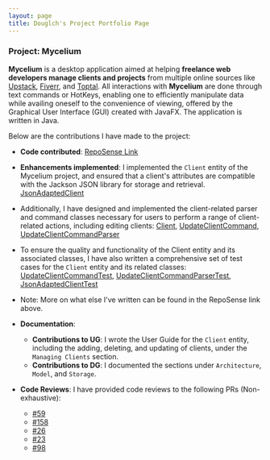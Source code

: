 ```yaml
---
layout: page
title: Douglch's Project Portfolio Page
---
```


### Project: Mycelium

**Mycelium** is a desktop application aimed at helping **freelance web developers
manage clients and projects** from multiple online sources like [Upstack](https://upstackhq.com/),
[Fiverr](https://www.fiverr.com/), and [Toptal](https://www.toptal.com/). All interactions
with **Mycelium** are done through text commands or HotKeys, enabling one to efficiently
manipulate data while availing oneself to the convenience of viewing, offered by the
Graphical User Interface (GUI) created with JavaFX. The application is written in Java.

Below are the contributions I have made to the project:
* **Code contributed**: [RepoSense Link](https://nus-cs2103-ay2223s2.github.io/tp-dashboard/?search=douglch&sort=groupTitle&sortWithin=title&timeframe=commit&mergegroup=&groupSelect=groupByRepos&breakdown=true&checkedFileTypes=docs~functional-code~test-code~other&since=2023-02-17&tabOpen=true&tabType=authorship&tabAuthor=Douglch&tabRepo=AY2223S2-CS2103T-W14-1%2Ftp%5Bmaster%5D&authorshipIsMergeGroup=false&authorshipFileTypes=docs~functional-code~test-code~other&authorshipIsBinaryFileTypeChecked=false&authorshipIsIgnoredFilesChecked=false)

* **Enhancements implemented**: I implemented the `Client` entity of the Mycelium project, and ensured that a client's
attributes are compatible with the Jackson JSON library for storage and retrieval. [JsonAdaptedClient](https://github.com/AY2223S2-CS2103T-W14-1/tp/blob/master/src/main/java/mycelium/mycelium/storage/JsonAdaptedClient.java)
* Additionally, I have designed and implemented the
client-related parser and command classes necessary for users to perform a range of client-related actions, including
editing clients: [Client](https://github.com/AY2223S2-CS2103T-W14-1/tp/blob/master/src/main/java/mycelium/mycelium/model/client/Client.java), [UpdateClientCommand](https://github.com/AY2223S2-CS2103T-W14-1/tp/blob/master/src/main/java/mycelium/mycelium/logic/commands/UpdateClientCommand.java), [UpdateClientCommandParser](https://github.com/AY2223S2-CS2103T-W14-1/tp/blob/master/src/main/java/mycelium/mycelium/logic/parser/UpdateClientCommandParser.java)
* To ensure the quality and functionality of the Client entity and its associated classes,
I have also written a comprehensive set of test cases for the `Client` entity and its related classes: [UpdateClientCommandTest](https://github.com/AY2223S2-CS2103T-W14-1/tp/blob/master/src/test/java/mycelium/mycelium/logic/commands/UpdateClientCommandTest.java), [UpdateClientCommandParserTest](https://github.com/AY2223S2-CS2103T-W14-1/tp/blob/master/src/test/java/mycelium/mycelium/logic/parser/UpdateClientCommandParserTest.java), [JsonAdaptedClientTest](https://github.com/AY2223S2-CS2103T-W14-1/tp/blob/master/src/test/java/mycelium/mycelium/storage/JsonAdaptedClientTest.java)
* Note: More on what else I've written can be found in the RepoSense link above.

* **Documentation**:
  * **Contributions to UG**: I wrote the User Guide for the `Client` entity, including the adding, deleting, and updating of clients, under the `Managing Clients` section.
  * **Contributions to DG**: I documented the sections under `Architecture`, `Model`, and `Storage`.

* **Code Reviews**:
I have provided code reviews to the following PRs (Non-exhaustive):
    * [#59](https://github.com/AY2223S2-CS2103T-W14-1/tp/pull/59)
    * [#158](https://github.com/AY2223S2-CS2103T-W14-1/tp/pull/158)
    * [#26](https://github.com/AY2223S2-CS2103T-W14-1/tp/pull/26)
    * [#23](https://github.com/AY2223S2-CS2103T-W14-1/tp/pull/23)
    * [#98](https://github.com/AY2223S2-CS2103T-W14-1/tp/pull/98)
